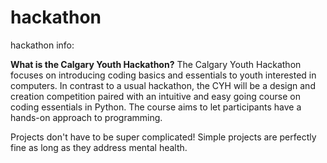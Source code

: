 # hackathon
hackathon info:

**What is the Calgary Youth Hackathon?**
The Calgary Youth Hackathon focuses on introducing coding basics and essentials to youth interested in computers. In contrast to a usual hackathon, the CYH will be a design and creation competition paired with an intuitive and easy going course on coding essentials in Python. The course aims to let participants have a hands-on approach to programming. 

Projects don't have to be super complicated! Simple projects are perfectly fine as long as they address mental health.
